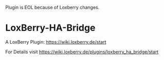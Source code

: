 Plugin is EOL because of Loxberry changes.

# LoxBerry-HA-Bridge
A LoxBerry Plugin: https://wiki.loxberry.de/start

For Details visit https://wiki.loxberry.de/plugins/loxberry_ha_bridge/start
